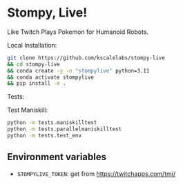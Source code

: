 # Stompy, Live!

Like Twitch Plays Pokemon for Humanoid Robots.

Local Installation:
```bash
git clone https://github.com/kscalelabs/stompy-live
&& cd stompy-live
&& conda create -y -n "stompylive" python=3.11
&& conda activate stompylive
&& pip install -e .
```
Tests:

Test Maniskill:
```bash
python -m tests.maniskilltest
python -m tests.parallelmaniskilltest
python -m tests.test_env
```

## Environment variables

- `STOMPYLIVE_TOKEN`: get from https://twitchapps.com/tmi/
